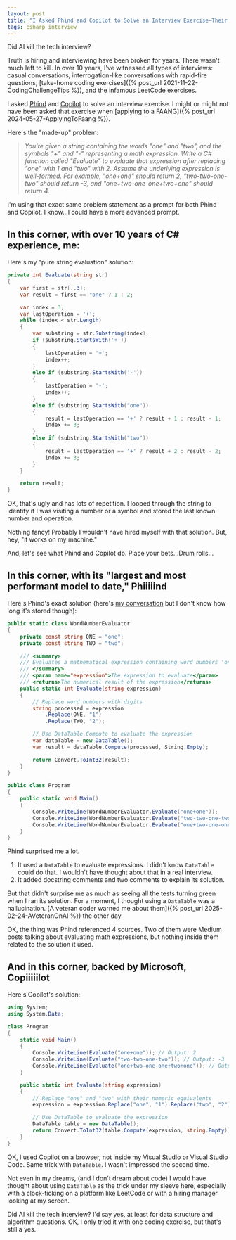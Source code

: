 ```yaml
---
layout: post
title: "I Asked Phind and Copilot to Solve an Interview Exercise—Their Solutions Surprised Me"
tags: csharp interview
---
```


Did AI kill the tech interview?

Truth is hiring and interviewing have been broken for years. There wasn't much left to kill. In over 10 years, I've witnessed all types of interviews: casual conversations, interrogation-like conversations with rapid-fire questions, [take-home coding exercises]({% post_url 2021-11-22-CodingChallengeTips %}), and the infamous LeetCode exercises.

I asked [Phind](https://www.phind.com/) and [Copilot](https://copilot.microsoft.com/) to solve an interview exercise. I might or might not have been asked that exercise when [applying to a FAANG]({% post_url 2024-05-27-ApplyingToFaang %}).

Here's the "made-up" problem:

> _You're given a string containing the words "one" and "two", and the symbols "+" and "-" representing a math expression. Write a C# function called "Evaluate" to evaluate that expression after replacing "one" with 1 and "two" with 2. Assume the underlying expression is well-formed. For example, "one+one" should return 2, "two-two-one-two" should return -3, and "one+two-one-one+two+one" should return 4._

I'm using that exact same problem statement as a prompt for both Phind and Copilot. I know...I could have a more advanced prompt.

## In this corner, with over 10 years of C# experience, me:

Here's my "pure string evaluation" solution:

```csharp
private int Evaluate(string str)
{
    var first = str[..3];
    var result = first == "one" ? 1 : 2;

    var index = 3;
    var lastOperation = '+';
    while (index < str.Length)
    {
        var substring = str.Substring(index);
        if (substring.StartsWith('+'))
        {
            lastOperation = '+';
            index++;
        }
        else if (substring.StartsWith('-'))
        {
            lastOperation = '-';
            index++;
        }
        else if (substring.StartsWith("one"))
        {
            result = lastOperation == '+' ? result + 1 : result - 1;
            index += 3;
        }
        else if (substring.StartsWith("two"))
        {
            result = lastOperation == '+' ? result + 2 : result - 2;
            index += 3;
        }
    }

    return result;
}
```

OK, that's ugly and has lots of repetition. I looped through the string to identify if I was visiting a number or a symbol and stored the last known number and operation.

Nothing fancy! Probably I wouldn't have hired myself with that solution. But, hey, "it works on my machine."

And, let's see what Phind and Copilot do. Place your bets...Drum rolls...

## In this corner, with its "largest and most performant model to date," Phiiiiind

Here's Phind's exact solution (here's [my conversation](https://www.phind.com/search/cm8gf90xt0000356sfvlvirfn) but I don't know how long it's stored though):

```csharp
public static class WordNumberEvaluator
{
    private const string ONE = "one";
    private const string TWO = "two";

    /// <summary>
    /// Evaluates a mathematical expression containing word numbers 'one' and 'two'.
    /// </summary>
    /// <param name="expression">The expression to evaluate</param>
    /// <returns>The numerical result of the expression</returns>
    public static int Evaluate(string expression)
    {
        // Replace word numbers with digits
        string processed = expression
            .Replace(ONE, "1")
            .Replace(TWO, "2");

        // Use DataTable.Compute to evaluate the expression
        var dataTable = new DataTable();
        var result = dataTable.Compute(processed, String.Empty);

        return Convert.ToInt32(result);
    }
}

public class Program
{
    public static void Main()
    {
        Console.WriteLine(WordNumberEvaluator.Evaluate("one+one"));       // Outputs: 2
        Console.WriteLine(WordNumberEvaluator.Evaluate("two-two-one-two")); // Outputs: -3
        Console.WriteLine(WordNumberEvaluator.Evaluate("one+two-one-one+two+one")); // Outputs: 4
    }
}
```

Phind surprised me a lot.

1. It used a `DataTable` to evaluate expressions. I didn't know `DataTable` could do that. I wouldn't have thought about that in a real interview.
2. It added docstring comments and two comments to explain its solution.

But that didn't surprise me as much as seeing all the tests turning green when I ran its solution. For a moment, I thought using a `DataTable` was a hallucination. [A veteran coder warned me about them]({% post_url 2025-02-24-AVeteranOnAI %}) the other day.

OK, the thing was Phind referenced 4 sources. Two of them were Medium posts talking about evaluating math expressions, but nothing inside them related to the solution it used.

## And in this corner, backed by Microsoft, Copiiiiilot

Here's Copilot's solution:

```csharp
using System;
using System.Data;

class Program
{
    static void Main()
    {
        Console.WriteLine(Evaluate("one+one")); // Output: 2
        Console.WriteLine(Evaluate("two-two-one-two")); // Output: -3
        Console.WriteLine(Evaluate("one+two-one-one+two+one")); // Output: 4
    }

    public static int Evaluate(string expression)
    {
        // Replace "one" and "two" with their numeric equivalents
        expression = expression.Replace("one", "1").Replace("two", "2");

        // Use DataTable to evaluate the expression
        DataTable table = new DataTable();
        return Convert.ToInt32(table.Compute(expression, string.Empty));
    }
}
```

OK, I used Copilot on a browser, not inside my Visual Studio or Visual Studio Code. Same trick with `DataTable`. I wasn't impressed the second time.

Not even in my dreams, (and I don't dream about code) I would have thought about using `DataTable` as the trick under my sleeve here, especially with a clock-ticking on a platform like LeetCode or with a hiring manager looking at my screen.

Did AI kill the tech interview? I'd say yes, at least for data structure and algorithm questions. OK, I only tried it with one coding exercise, but that's still a yes.
